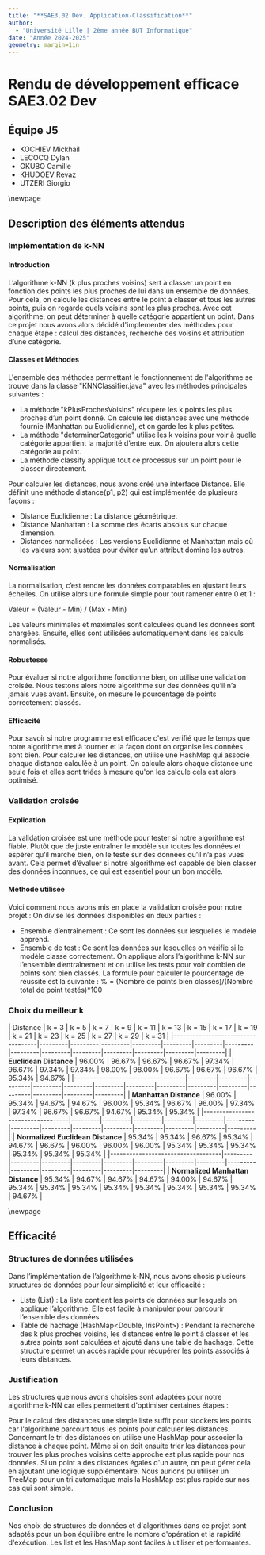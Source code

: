 ```yaml
---
title: "**SAE3.02 Dev. Application-Classification**"
author: 
  - "Université Lille | 2ème année BUT Informatique"
date: "Année 2024-2025"
geometry: margin=1in
---
```


# Rendu de développement efficace SAE3.02 Dev

## **Équipe J5**

- KOCHIEV Mickhail
- LECOCQ Dylan
- OKUBO Camille
- KHUDOEV Revaz
- UTZERI Giorgio

\newpage

## **Description des éléments attendus**

### **Implémentation de k-NN**

#### Introduction

L’algorithme k-NN (k plus proches voisins) sert à classer un point en fonction des points les plus proches de lui dans un ensemble de données. Pour cela, on calcule les distances entre le point à classer et tous les autres points, puis on regarde quels voisins sont les plus proches. Avec cet algorithme, on peut déterminer à quelle catégorie appartient un point.
Dans ce projet nous avons alors décidé d'implementer des méthodes pour chaque étape : calcul des distances, recherche des voisins et attribution d’une catégorie.

#### Classes et Méthodes

L'ensemble des méthodes permettant le fonctionnement de l'algorithme se trouve dans la classe "KNNClassifier.java" avec les méthodes principales suivantes :

- La méthode "kPlusProchesVoisins" récupère les k points les plus proches d’un point donné. On calcule les distances avec une méthode fournie (Manhattan ou Euclidienne), et on garde les k plus petites.
- La méthode "determinerCategorie" utilise les k voisins pour voir à quelle catégorie appartient la majorité d’entre eux. On ajoutera alors cette catégorie au point.
- La méthode classify applique tout ce processus sur un point pour le classer directement.

Pour calculer les distances, nous avons créé une interface Distance. Elle définit une méthode distance(p1, p2) qui est implémentée de plusieurs façons :
- Distance Euclidienne : La distance géométrique.
- Distance Manhattan : La somme des écarts absolus sur chaque dimension.
- Distances normalisées : Les versions Euclidienne et Manhattan mais où les valeurs sont ajustées pour éviter qu’un attribut domine les autres.

#### Normalisation 

La normalisation, c’est rendre les données comparables en ajustant leurs échelles.
On utilise alors une formule simple pour tout ramener entre 0 et 1 :

Valeur = (Valeur - Min) / (Max - Min)

Les valeurs minimales et maximales sont calculées quand les données sont chargées. Ensuite, elles sont utilisées automatiquement dans les calculs normalisés.

#### Robustesse

Pour évaluer si notre algorithme fonctionne bien, on utilise une validation croisée. Nous testons alors notre algorithme sur des données qu’il n’a jamais vues avant. Ensuite, on mesure le pourcentage de points correctement classés.

#### Efficacité

Pour savoir si notre programme est efficace c'est verifié que le temps que notre algorithme met à tourner et la façon dont on organise les données sont bien.
Pour calculer les distances, on utilise une HashMap qui associe chaque distance calculée à un point.
On calcule alors chaque distance une seule fois et elles sont triées à mesure qu'on les calcule cela est alors optimisé.

### **Validation croisée**

#### Explication 

La validation croisée est une méthode pour tester si notre algorithme est fiable. 
Plutôt que de juste entraîner le modèle sur toutes les données et espérer qu’il marche bien, 
on le teste sur des données qu’il n’a pas vues avant. Cela permet d’évaluer si notre algorithme 
est capable de bien classer des données inconnues, ce qui est essentiel pour un bon modèle.

#### Méthode utilisée

Voici comment nous avons mis en place la validation croisée pour notre projet :
On divise les données disponibles en deux parties :
- Ensemble d’entraînement : Ce sont les données sur lesquelles le modèle apprend.
- Ensemble de test : Ce sont les données sur lesquelles on vérifie si le modèle classe correctement.
On applique alors l’algorithme k-NN sur l’ensemble d’entraînement et on utilise les tests pour voir combien de points sont bien classés.
La formule pour calculer le pourcentage de réussite est la suivante :
% = (Nombre de points bien classés)/(Nombre total de point testés)*100

### **Choix du meilleur k**

| Distance                          | k = 3   | k = 5   | k = 7   | k = 9   | k = 11  | k = 13  | k = 15  | k = 17  | k = 19  | k = 21  | k = 23  | k = 25  | k = 27  | k = 29  | k = 31  |
|-----------------------------------|---------|---------|---------|---------|---------|---------|---------|---------|---------|---------|---------|---------|---------|---------|
| **Euclidean Distance**            | 96.00%  | 96.67%  | 96.67%  | 96.67%  | 97.34%  | 96.67%  | 97.34%  | 97.34%  | 98.00%  | 98.00%  | 96.67%  | 96.67%  | 96.67%  | 95.34%  | 94.67%  |
|-----------------------------------|---------|---------|---------|---------|---------|---------|---------|---------|---------|---------|---------|---------|---------|---------|
| **Manhattan Distance**            | 96.00%  | 95.34%  | 94.67%  | 94.67%  | 96.00%  | 95.34%  | 96.67%  | 96.00%  | 97.34%  | 97.34%  | 96.67%  | 96.67%  | 94.67%  | 95.34%  | 95.34%  |
|-----------------------------------|---------|---------|---------|---------|---------|---------|---------|---------|---------|---------|---------|---------|---------|---------|
| **Normalized Euclidean Distance** | 95.34%  | 95.34%  | 96.67%  | 95.34%  | 94.67%  | 96.67%  | 96.00%  | 96.00%  | 96.00%  | 95.34%  | 95.34%  | 95.34%  | 95.34%  | 95.34%  | 95.34%  |
|-----------------------------------|---------|---------|---------|---------|---------|---------|---------|---------|---------|---------|---------|---------|---------|---------|
| **Normalized Manhattan Distance** | 95.34%  | 94.67%  | 94.67%  | 94.67%  | 94.00%  | 94.67%  | 95.34%  | 95.34%  | 95.34%  | 95.34%  | 95.34%  | 95.34%  | 95.34%  | 95.34%  | 94.67%  |

\newpage

## **Efficacité**

### **Structures de données utilisées**

Dans l’implémentation de l’algorithme k-NN, nous avons chosis plusieurs structures de données pour leur simplicité et leur efficacité :

- Liste (List<IrisPoint>) :
  La liste contient les points de données sur lesquels on applique l’algorithme. Elle est facile à manipuler pour parcourir l’ensemble des données.
- Table de hachage (HashMap<Double, IrisPoint>) :
  Pendant la recherche des k plus proches voisins, les distances entre le point à classer et les autres points sont calculées et ajouté dans une table de hachage. Cette structure permet un accès rapide pour récupérer les points associés à leurs distances.

### **Justification**

Les structures que nous avons choisies sont adaptées pour notre algorithme k-NN car elles permettent d'optimiser certaines étapes :

Pour le calcul des distances une simple liste suffit pour stockers les points car l'algorithme parcourt tous les points pour calculer les distances.
Concernant le tri des distances on utilise une HashMap pour associer la distance à chaque point. Même si on doit ensuite trier les distances pour trouver les plus proches voisins cette approche est plus rapide pour nos données.
Si un point a des distances égales d'un autre, on peut gérer cela en ajoutant une logique supplémentaire. Nous aurions pu utiliser un TreeMap pour un tri automatique mais la HashMap est plus rapide sur nos cas qui sont simple.

### **Conclusion**

Nos choix de structures de données et d'algorithmes dans ce projet sont adaptés pour un bon équilibre entre le nombre d'opération et la rapidité d'exécution. Les list et les HashMap sont faciles à utiliser et performantes. 
